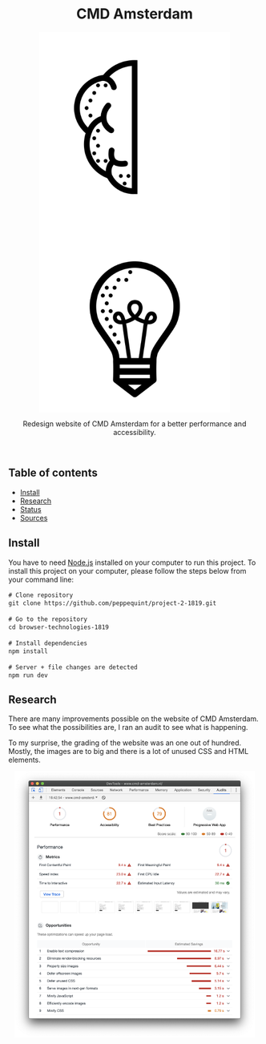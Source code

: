 <div align="center">
	<h1 align='center'>CMD Amsterdam</h1>
	<img align='center' src="./public/assets/img/cmd-gif-1.gif" width="380" />
	<img align='center' src="./public/assets/img/cmd-gif-2.gif" width="380" />
</div>
<p align="center">
	Redesign website of CMD Amsterdam for a better performance and accessibility.
	<br>
	<!-- <a href="#">Live demo</a> -->
</p>
<br>

## Table of contents

- [Install](#install)
- [Research](#research)
- [Status](#status)
- [Sources](#sources)

## Install

You have to need [Node.js](https://nodejs.org/en/download/) installed on your computer to run this project. To install this project on your computer, please follow the steps below from your command line:

```shell
# Clone repository
git clone https://github.com/peppequint/project-2-1819.git

# Go to the repository
cd browser-technologies-1819

# Install dependencies
npm install

# Server + file changes are detected
npm run dev
```

## Research

There are many improvements possible on the website of CMD Amsterdam. To see what the possibilities are, I ran an audit to see what is happening.

To my surprise, the grading of the website was an one out of hundred. Mostly, the images are to big and there is a lot of unused CSS and HTML elements.

<div align="center">
	<img align='center' src="./public/assets/img/screenshot-dev-tools.png" width="480" />
</div>
